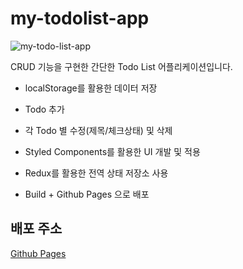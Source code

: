 # my-todolist-app

![my-todo-list-app](https://user-images.githubusercontent.com/77656241/207211898-dd78eb17-fe32-476b-bce5-ba7682d1ffd3.gif)

CRUD 기능을 구현한 간단한 Todo List 어플리케이션입니다.
- localStorage를 활용한 데이터 저장
- Todo 추가
- 각 Todo 별 수정(제목/체크상태) 및 삭제

- Styled Components를 활용한 UI 개발 및 적용
- Redux를 활용한 전역 상태 저장소 사용
- Build + Github Pages 으로 배포

## 배포 주소
[Github Pages](https://ninefloor.github.io/my-todolist-app/)
